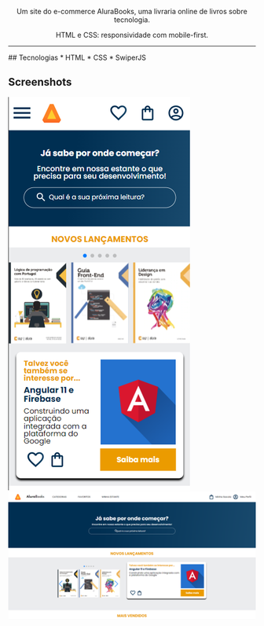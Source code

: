 <p align="center">Um site do e-commerce AluraBooks, uma livraria online de livros sobre tecnologia.</p>
<p align="center"> HTML e CSS: responsividade com mobile-first. </p>

<hr>
## Tecnologias
* HTML
* CSS
* SwiperJS

## Screenshots
![Screenshot Alura Books mobile](./img/Screenshots/mobile.png)
![Screenshot Alura Books Desktop](./img/Screenshots/desktop.png)